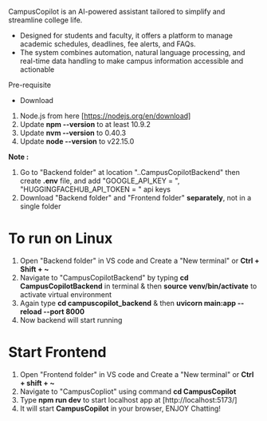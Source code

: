 CampusCopilot is an AI-powered assistant tailored to simplify and streamline college life. 
- Designed for students and faculty, it offers a platform to manage academic schedules, deadlines, fee alerts, and FAQs.
- The system combines automation, natural language processing, and real-time data handling to make campus information accessible and actionable

Pre-requisite
- Download
1. Node.js from here [https://nodejs.org/en/download]
2. Update **npm --version** to at least 10.9.2
3. Update **nvm --version** to 0.40.3
4. Update **node --version** to v22.15.0

**Note :** 
1. Go to "Backend folder" at location "..CampusCopilotBackend" then create **.env** file, and add "GOOGLE_API_KEY = ", "HUGGINGFACEHUB_API_TOKEN = " api keys
2. Download "Backend folder" and "Frontend folder" **separately**, not in a single folder

# To run on Linux
1. Open "Backend folder" in VS code and Create a "New terminal" or **Ctrl + Shift + ~**
2. Navigate to "CampusCopilotBackend" by typing **cd CampusCopilotBackend** in terminal & then **source venv/bin/activate** to activate virtual environment
3. Again type **cd campuscopilot_backend** & then **uvicorn main:app --reload --port 8000**
4. Now backend will start running

# Start Frontend
1. Open "Frontend folder" in VS code and Create a "New terminal" or **Ctrl + shift + ~**
2. Navigate to "CampusCopliot" using command **cd CampusCopilot**
3. Type **npm run dev** to start localhost app at [http://localhost:5173/]
4. It will start **CampusCopilot** in your browser, ENJOY Chatting!
